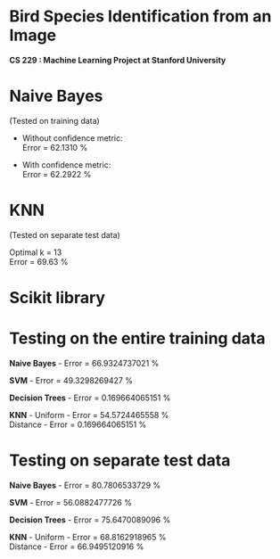 Bird Species Identification from an Image
=========================

<b>CS 229 : Machine Learning Project at Stanford University</b>

Naive Bayes
=====
(Tested on training data)  

- Without confidence metric:  
Error = 62.1310 %  

- With confidence metric:  
Error = 62.2922 %  

KNN
=====
(Tested on separate test data)  

Optimal k = 13  
Error = 69.63 %

Scikit library
=====
Testing on the entire training data
===
<b>Naive Bayes</b> - Error = 66.9324737021 %  

<b>SVM</b> - Error = 49.3298269427 %  

<b>Decision Trees</b> - Error = 0.169664065151 %  

<b>KNN</b> - Uniform - Error = 54.5724465558 %  
      Distance - Error = 0.169664065151 %


Testing on separate test data
===
<b>Naive Bayes</b> - Error = 80.7806533729 %  

<b>SVM</b> - Error = 56.0882477726 %  

<b>Decision Trees</b> - Error = 75.6470089096 %  

<b>KNN</b> - Uniform - Error = 68.8162918965 %  
      Distance - Error = 66.9495120916 %
